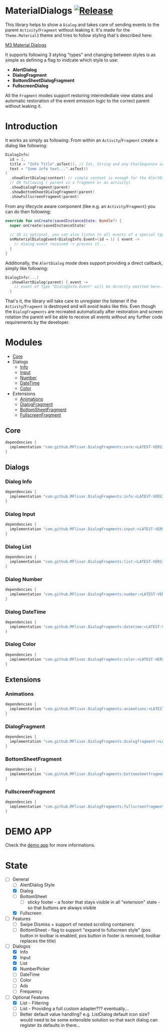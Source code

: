 # MaterialDialogs  [![Release](https://jitpack.io/v/MFlisar/materialdialogs.svg)](https://jitpack.io/#MFlisar/MaterialDialogs)

This library helps to show a `Dialog` and takes care of sending events to the parent `Activity`/`Fragment` without leaking it. It's made for the `Theme.Material3` theme and tries to follow styling that's described here:

[M3 Material Dialogs](https://m3.material.io/components/dialogs/implementation/android)

It supports following 3 styling "types" and changing between styles is as simple as defining a flag to inidcate which style to use:

* **AlertDialog**
* **DialogFragment**
* **BottomSheetDialogFragment**
* **FullscreenDialog**

All the `Fragment` modes support restoring intermdediate view states and automatic restoration of the event emission logic to the correct parent without leaking it.

# Introduction

It works as simply as following: From within an `Activity`/`Fragment` create a dialog like following:

```kotlin
DialogInfo(
  id = 1,
  title = "Info Title".asText(), // Int, String and any CharSequence are supported (e.g. SpannableString)
  text = "Some info text...".asText()
)
  .showAlertDialog(context) // simple context is enough for the AlertDialog mode
  // OR following ( parent is a fragment or an activity)
  .showDialogFragment(parent)
  .showBottomSheetDialogFragment(parent)
  .showFullscreenFragment(parent)
```

From any lifecycle aware component (like e.g. an `Activity`/`Fragment`) you can do then following:

```kotlin
override fun onCreate(savedInstanceState: Bundle?) {
  super.onCreate(savedInstanceState)
  
  // ID is optional, you can also listen to all events of a special type if desired
  onMaterialDialogEvent<DialogInfo.Event>(id = 1) { event ->
    // dialog event received -> process it...
  }
}
```

Additionally, the `AlertDialog` mode does support providing a direct callback, simply like following:

```kotlin
DialogInfo(...)
  .showAlertDialog(parent) { event ->
    // event of Type "DialogInfo.Event" will be directly emitted here...
  }
```

That's it, the library will take care to unregister the listener if the `Activity`/`Fragment` is destroyed and will avoid leaks like this. Even though the `DialogFragments` are recreated automatically after restoration and screen rotation the parent will be able to receive all events without any further code requirements by the developer. 

# Modules

* [Core](#core)
* Dialogs
  * [Info](#dialog-info)
  * [Input](#dialog-input)
  * [Number](#dialog-number)
  * [DateTime](#dialog-datetime)
  * [Color](#dialog-color)
* Extensions
  * [Animations](#animations)
  * [DialogFragment](#dialogfragment)
  * [BottomSheetFragment](#bottomsheetfragment)
  * [FullscreenFragment](#fullscreenfragment)


## Core

```gradle
dependencies {
  implementation "com.github.MFlisar.DialogFragments:core:<LATEST-VERSION>"
}
```

## Dialogs

### Dialog Info

```gradle
dependencies {
  implementation "com.github.MFlisar.DialogFragments:info:<LATEST-VERSION>"
}
```

### Dialog Input

```gradle
dependencies {
  implementation "com.github.MFlisar.DialogFragments:input:<LATEST-VERSION>"
}
```

### Dialog List

```gradle
dependencies {
  implementation "com.github.MFlisar.DialogFragments:list:<LATEST-VERSION>"
}
```

### Dialog Number

```gradle
dependencies {
  implementation "com.github.MFlisar.DialogFragments:number:<LATEST-VERSION>"
}
```

### Dialog DateTime

```gradle
dependencies {
  implementation "com.github.MFlisar.DialogFragments:datetime:<LATEST-VERSION>"
}
```

### Dialog Color

```gradle
dependencies {
  implementation "com.github.MFlisar.DialogFragments:color:<LATEST-VERSION>"
}
```

## Extensions

### Animations

```gradle
dependencies {
  implementation "com.github.MFlisar.DialogFragments:animations:<LATEST-VERSION>"
}
```

### DialogFragment

```gradle
dependencies {
  implementation "com.github.MFlisar.DialogFragments:dialogfragment:<LATEST-VERSION>"
}
```

### BottomSheetFragment

```gradle
dependencies {
  implementation "com.github.MFlisar.DialogFragments:bottomsheetfragment:<LATEST-VERSION>"
}
```

### FullscreenFragment

```gradle
dependencies {
  implementation "com.github.MFlisar.DialogFragments:fullscreenfragment:<LATEST-VERSION>"
}
```

# DEMO APP

Check the [demo app](app/src/main/java/com/michaelflisar/dialogs/MainActivity.kt) for more informations.

# State

- [ ] General
	- [ ] AlertDialog Style
	- [x] Dialog
	- [ ] BottomSheet
		- [ ] sticky footer - a footer that stays visible in all "extension" state - so that buttons are always visible
	- [x] Fullscreen
- [ ] Features
	- [ ] Swipe Dismiss + support of nested scrolling containers
	- [ ] BottomSheet - flag to support "expand to fullscreen style" (pos button in toolbar is enabled, pos button in footer is removed, toolbar replaces the title)
- [ ] Dialogss
	- [x] Info
	- [x] Input
	- [x] List
	- [x] NumberPicker
	- [ ] DateTime
	- [ ] Color
	- [ ] Ads
	- [ ] Frequency
- [ ] Optional Features
	- [x] List - Filtering
	- [ ] List - Providing a full custom adapter??? eventually...
	- [ ] Better default value handling? e.g. ListDialog default icon size? would need to be some extensible solution so that each dialog can register its defaults in there...
